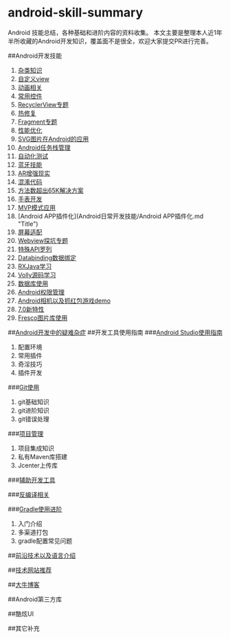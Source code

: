 # android-skill-summary
Android 技能总结，各种基础和进阶内容的资料收集。
本文主要是整理本人近1年半所收藏的Android开发知识，覆盖面不是很全，欢迎大家提交PR进行完善。


##Android开发技能
1. [杂类知识](Android日常开发技能/杂类知识.md "Title")
1. [自定义view](Android日常开发技能/自定义view.md "Title")
1. [动画相关](Android日常开发技能/动画相关.md "Title")
1. [常用控件](Android日常开发技能/常用控件.md "Title")
1. [RecyclerView专题](Android日常开发技能/RecyclerView专题.md "Title")
1. [热修复](Android日常开发技能/热修复.md "Title")
1. [Fragment专题](Android日常开发技能/Fragment专题.md "Title")
1. [性能优化](Android日常开发技能/性能优化.md "Title")
1. [SVG图片在Android的应用](Android日常开发技能/SVG图片在Android的应用.md "Title")
1. [Android任务栈管理](Android日常开发技能/Android任务栈管理.md "Title")
1. [自动化测试](Android日常开发技能/自动化测试.md "Title")
1. [蓝牙技能](Android日常开发技能/蓝牙技能.md "Title")
1. [AR增强现实](Android日常开发技能/AR增强现实.md "Title")
1. [混淆代码](Android日常开发技能/混淆代码.md "Title")
1. [方法数超出65K解决方案](Android日常开发技能/方法数超出65K解决方案.md "Title")
1. [手表开发](Android日常开发技能/手表开发.md "Title")
1. [MVP模式应用](Android日常开发技能/MVP模式应用.md "Title")
1. [Android APP插件化](Android日常开发技能/Android APP插件化.md "Title")
1. [屏幕适配](Android日常开发技能/屏幕适配.md "Title")
1. [Webview探坑专题](Android日常开发技能/Webview探坑专题.md "Title")
1. [特殊API罗列](Android日常开发技能/特殊API罗列.md "Title")
1. [Databinding数据绑定](Android日常开发技能/Databinding数据绑定.md "Title")
1. [RXJava学习](Android日常开发技能/RXJava学习.md "Title")
1. [Volly源码学习](Android日常开发技能/Volly源码学习.md "Title")
1. [数据库使用](Android日常开发技能/数据库使用.md "Title")
1. [Android权限管理](Android日常开发技能/Android权限管理.md "Title")
1. [Android相机以及抓红包游戏demo](Android日常开发技能/Android相机以及抓红包游戏demo.md "Title")
1. [7.0新特性](Android日常开发技能/7.0新特性.md "Title")
1. [Fresco图片库使用](Android日常开发技能/Fresco图片库使用.md "Title")


##[Android开发中的疑难杂症](Android开发疑难杂症/Android问题汇总.md "Title")
##开发工具使用指南
###[Android Studio使用指南](开发工具使用指南/Android%20studio使用指南/Android%20studio使用指南.md "Title")
1. 配置环境
1. 常用插件
1. 奇淫技巧
1. 插件开发


###[Git使用](开发工具使用指南/git使用.md "Title")
1. git基础知识
1. git进阶知识
1. git错误处理


###[项目管理](开发工具使用指南/项目管理.md "Title")
1. 项目集成知识
1. 私有Maven库搭建
1. Jcenter上传库


###[辅助开发工具](开发工具使用指南/辅助开发工具.md "Title")



###[反编译相关](开发工具使用指南/反编译相关.md "Title")



###[Gradle使用进阶](开发工具使用指南/gradle使用进阶.md "Title")
1. 入门介绍
1. 多渠道打包
1. gradle配置常见问题


##[前沿技术以及语言介绍](前沿技术以及语言/前沿技术以及语言介绍.md "Title")


##[技术网站推荐](技术网站推荐/技术网站推荐.md "Title")


##[大牛博客](大牛博客/大牛博客.md "Title")


##Android第三方库


##酷炫UI


##其它补充
